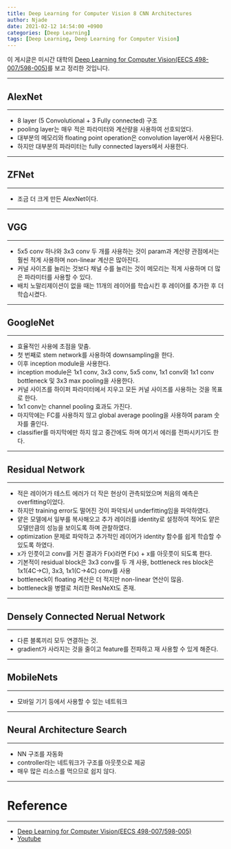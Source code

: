 ```yaml
---
title: Deep Learning for Computer Vision 8 CNN Architectures
author: Njade
date: 2021-02-12 14:54:00 +0900
categories: [Deep Learning]
tags: [Deep Learning, Deep Learning for Computer Vision]
---
```


이 게시글은 미시간 대학의 [Deep Learning for Computer Vision(EECS 498-007/598-005)](https://web.eecs.umich.edu/~justincj/teaching/eecs498/FA2020/)를 보고 정리한 것입니다.

---

## AlexNet
---
* 8 layer (5 Convolutional + 3 Fully connected) 구조
* pooling layer는 매우 적은 파라미터와 계산량을 사용하여 선호되었다.
* 대부분의 메모리와 floating point operation은 convolution layer에서 사용된다.
* 하지만 대부분의  파라미터는 fully connected layers에서 사용한다.

---

## ZFNet
---
* 조금 더 크게 만든 AlexNet이다.

---

## VGG
---
* 5x5 conv 하나와 3x3 conv 두 개를 사용하는 것이 param과 계산량 관점에서는 훨씬 적게 사용하며 non-linear 계산은 많아진다.
* 커널 사이즈를 늘리는 것보다 채널 수를 늘리는 것이 메모리는 적게 사용하며 더 많은 파라미터를 사용할 수 있다.
* 배치 노말리제이션이 없을 때는 11개의 레이어를 학습시킨 후 레이어를 추가한 후 더 학습시켰다.

---

## GoogleNet
---
* 효율적인 사용에 초점을 맞춤.
* 첫 번째로 stem network를 사용하여 downsampling을 한다.
* 이후 inception module을 사용한다.
* inception module은 1x1 conv, 3x3 conv, 5x5 conv, 1x1 conv와 1x1 conv bottleneck 및 3x3 max pooling을 사용한다.
* 커널 사이즈를 하이퍼 파라미터에서 지우고 모든 커널 사이즈를 사용하는 것을 목표로 한다.
* 1x1 conv는 channel pooling 효과도 가진다.
* 마지막에는 FC를 사용하지 않고 global average pooling을 사용하여 param 숫자를 줄인다.
* classifier를 마지막에만 하지 않고 중간에도 하며 여기서 에러를 전파시키기도 한다.

---

## Residual Network
---
* 적은 레이어가 테스트 에러가 더 작은 현상이 관측되었으며 처음의 예측은 overfitting이었다.
* 하지만 training error도 떨어진 것이 파악되서 underfitting임을 파악하였다.
* 얕은 모델에서 일부를 복사해오고 추가 레이러를 identity로 설정하여 적어도 얕은 모델만큼의 성능을 보이도록 하며 관찰하였다.
* optimization 문제로 파악하고 추가적인 레이어가 identity 함수를 쉽게 학습할 수 있도록 하였다.
* x가 인풋이고 conv를 거친 결과가 F(x)라면 F(x) + x를 아웃풋이 되도록 한다.
* 기본적이 residual block은 3x3 conv를 두 개 사용, bottleneck res block은 1x1(4C->C), 3x3, 1x1(C->4C) conv를 사용
* bottleneck이 floating 계산은 더 적지만 non-linear 연산이 많음.
* bottleneck을 병렬로 처리한 ResNeXt도 존재.

---

## Densely Connected Nerual Network
---
* 다른 블록끼리 모두 연결하는 것.
* gradient가 사라지는 것을 줄이고 feature를 전파하고 재 사용할 수 있게 해준다.

---

## MobileNets
---
* 모바일 기기 등에서 사용할 수 있는 네트워크

---

## Neural Architecture Search
---
* NN 구조를 자동화
* controller라는 네트워크가 구조를 아웃풋으로 제공
* 매우 많은 리소스를 먹으므로 쉽지 않다.

---

# Reference
---
- [Deep Learning for Computer Vision(EECS 498-007/598-005)](https://web.eecs.umich.edu/~justincj/teaching/eecs498/FA2020/)
- [Youtube](https://www.youtube.com/watch?v=dJYGatp4SvA&list=PL5-TkQAfAZFbzxjBHtzdVCWE0Zbhomg7r)
 